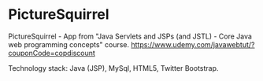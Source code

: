 PictureSquirrel
===============

PictureSquirrel - App from "Java Servlets and JSPs (and JSTL) - Core Java web programming concepts" course. https://www.udemy.com/javawebtut/?couponCode=copdiscount

Technology stack: Java (JSP), MySql, HTML5, Twitter Bootstrap.
